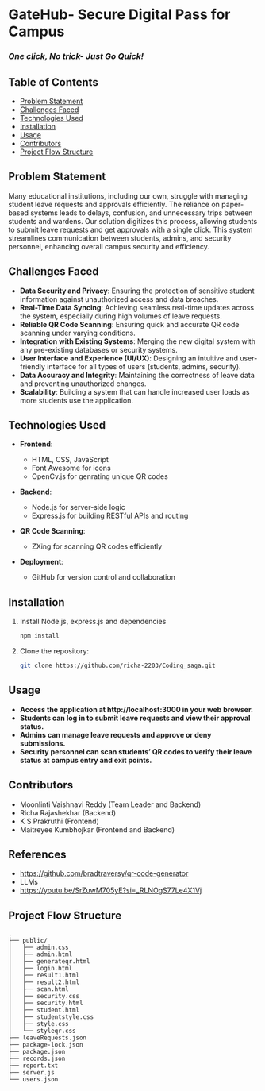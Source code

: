 # GateHub- Secure Digital Pass for Campus
### *One click, No trick- Just Go Quick!*

## Table of Contents
- [Problem Statement](#problem-statement)
- [Challenges Faced](#challenges-faced)
- [Technologies Used](#technologies-used)
- [Installation](#installation)
- [Usage](#usage)
- [Contributors](#contributors)
- [Project Flow Structure](#project-flow-structure)

## Problem Statement
Many educational institutions, including our own, struggle with managing student leave requests and approvals efficiently. The reliance on paper-based systems leads to delays, confusion, and unnecessary trips between students and wardens. Our solution digitizes this process, allowing students to submit leave requests and get approvals with a single click. This system streamlines communication between students, admins, and security personnel, enhancing overall campus security and efficiency.

## Challenges Faced
- **Data Security and Privacy**: Ensuring the protection of sensitive student information against unauthorized access and data breaches.
- **Real-Time Data Syncing**: Achieving seamless real-time updates across the system, especially during high volumes of leave requests.
- **Reliable QR Code Scanning**: Ensuring quick and accurate QR code scanning under varying conditions.
- **Integration with Existing Systems**: Merging the new digital system with any pre-existing databases or security systems.
- **User Interface and Experience (UI/UX)**: Designing an intuitive and user-friendly interface for all types of users (students, admins, security).
- **Data Accuracy and Integrity**: Maintaining the correctness of leave data and preventing unauthorized changes.
- **Scalability**: Building a system that can handle increased user loads as more students use the application.

## Technologies Used
- **Frontend**: 
  - HTML, CSS, JavaScript
  - Font Awesome for icons
  - OpenCv.js for genrating unique QR codes 

- **Backend**: 
  - Node.js for server-side logic
  - Express.js for building RESTful APIs and routing

- **QR Code Scanning**:
  - ZXing for scanning QR codes efficiently

- **Deployment**:
  - GitHub for version control and collaboration
 
 ## Installation
1. Install Node.js, express.js and dependencies
   ```bash
   npm install
2. Clone the repository:
   ```bash
   git clone https://github.com/richa-2203/Coding_saga.git

## Usage
- **Access the application at http://localhost:3000 in your web browser.**
- **Students can log in to submit leave requests and view their approval status.**
- **Admins can manage leave requests and approve or deny submissions.**
- **Security personnel can scan students’ QR codes to verify their leave status at campus entry and exit points.**

## Contributors
- Moonlinti Vaishnavi Reddy (Team Leader and Backend)
- Richa Rajashekhar (Backend)
- K S Prakruthi (Frontend)
- Maitreyee Kumbhojkar (Frontend and Backend) 

## References
- https://github.com/bradtraversy/qr-code-generator
- LLMs
- https://youtu.be/SrZuwM705yE?si=_RLNOgS77Le4X1Vj

## Project Flow Structure 

```plaintext
.
├── public/
│   ├── admin.css
│   ├── admin.html
│   ├── generateqr.html
│   ├── login.html
│   ├── result1.html
│   ├── result2.html
│   ├── scan.html
│   ├── security.css
│   ├── security.html
│   ├── student.html
│   ├── studentstyle.css
│   ├── style.css
│   └── styleqr.css
├── leaveRequests.json
├── package-lock.json
├── package.json
├── records.json
├── report.txt
├── server.js
└── users.json

